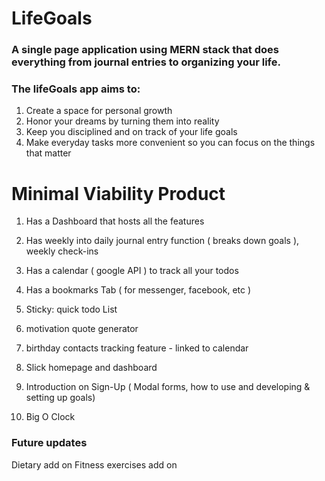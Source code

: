 # LifeGoals

### A single page application using MERN stack that does everything from journal entries to organizing your life.

### The lifeGoals app aims to:
1. Create a space for personal growth
2. Honor your dreams by turning them into reality
3. Keep you disciplined and on track of your life goals
4. Make everyday tasks more convenient so you can focus on the things that matter


# Minimal Viability Product
1. Has a Dashboard that hosts all the features
2. Has weekly into daily journal entry function ( breaks down goals ), weekly check-ins
3. Has a calendar ( google API ) to track all your todos
4. Has a bookmarks Tab ( for messenger, facebook, etc )
5. Sticky: quick todo List
6. motivation quote generator
7. birthday contacts tracking feature - linked to calendar

8. Slick homepage and dashboard
9. Introduction on Sign-Up ( Modal forms, how to use and developing & setting up goals)
10. Big O Clock


### Future updates
Dietary add on
Fitness exercises add on
